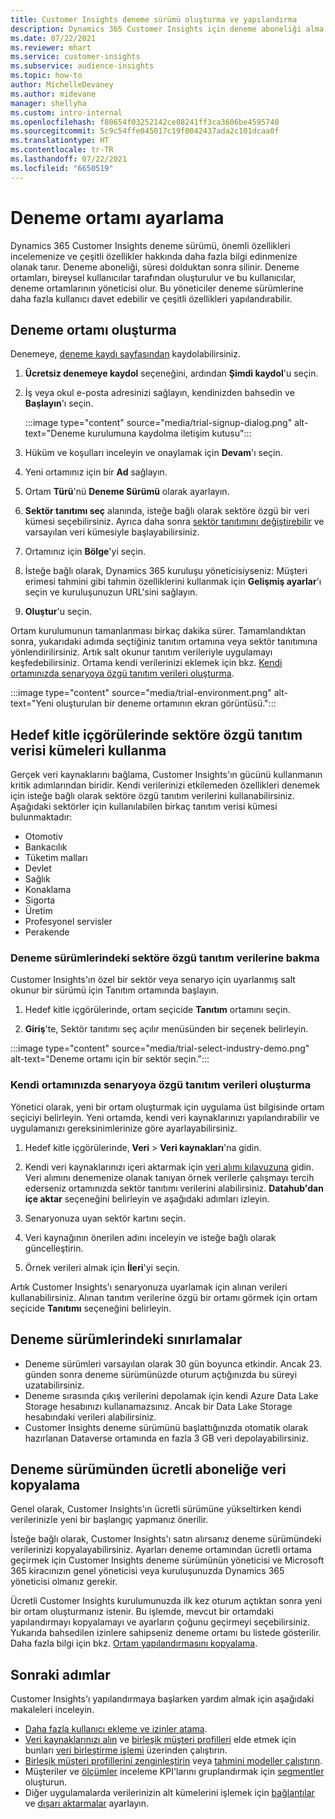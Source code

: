 ```yaml
---
title: Customer Insights deneme sürümü oluşturma ve yapılandırma
description: Dynamics 365 Customer Insights için deneme aboneliği alma ve bunu yapılandırma adımları.
ms.date: 07/22/2021
ms.reviewer: mhart
ms.service: customer-insights
ms.subservice: audience-insights
ms.topic: how-to
author: MichelleDevaney
ms.author: midevane
manager: shellyha
ms.custom: intro-internal
ms.openlocfilehash: f80654f03252142ce08241ff3ca3606be4595740
ms.sourcegitcommit: 5c9c54ffe045017c19f0042437ada2c101dcaa0f
ms.translationtype: HT
ms.contentlocale: tr-TR
ms.lasthandoff: 07/22/2021
ms.locfileid: "6650519"
---
```

# <a name="set-up-a-trial-environment"></a>Deneme ortamı ayarlama 

Dynamics 365 Customer Insights deneme sürümü, önemli özellikleri incelemenize ve çeşitli özellikler hakkında daha fazla bilgi edinmenize olanak tanır. Deneme aboneliği, süresi dolduktan sonra silinir. Deneme ortamları, bireysel kullanıcılar tarafından oluşturulur ve bu kullanıcılar, deneme ortamlarının yöneticisi olur. Bu yöneticiler deneme sürümlerine daha fazla kullanıcı davet edebilir ve çeşitli özellikleri yapılandırabilir.

## <a name="create-a-trial-environment"></a>Deneme ortamı oluşturma

Denemeye, [deneme kaydı sayfasından](https://dynamics.microsoft.com/get-started/free-trial/?appname=customerinsights) kaydolabilirsiniz. 

1. **Ücretsiz denemeye kaydol** seçeneğini, ardından **Şimdi kaydol**'u seçin.

1. İş veya okul e-posta adresinizi sağlayın, kendinizden bahsedin ve **Başlayın**'ı seçin.

   :::image type="content" source="media/trial-signup-dialog.png" alt-text="Deneme kurulumuna kaydolma iletişim kutusu":::

1. Hüküm ve koşulları inceleyin ve onaylamak için **Devam**'ı seçin.

1. Yeni ortamınız için bir **Ad** sağlayın. 

1. Ortam **Türü**'nü **Deneme Sürümü** olarak ayarlayın.

1. **Sektör tanıtımı seç** alanında, isteğe bağlı olarak sektöre özgü bir veri kümesi seçebilirsiniz. Ayrıca daha sonra [sektör tanıtımını değiştirebilir](#use-industry-specific-demo-data-sets-in-audience-insights) ve varsayılan veri kümesiyle başlayabilirsiniz.

1. Ortamınız için **Bölge**'yi seçin.

1. İsteğe bağlı olarak, Dynamics 365 kuruluşu yöneticisiyseniz: Müşteri erimesi tahmini gibi tahmin özelliklerini kullanmak için **Gelişmiş ayarlar**'ı seçin ve kuruluşunuzun URL'sini sağlayın. 

1. **Oluştur**'u seçin. 

Ortam kurulumunun tamanlanması birkaç dakika sürer. Tamamlandıktan sonra, yukarıdaki adımda seçtiğiniz tanıtım ortamına veya sektör tanıtımına yönlendirilirsiniz. Artık salt okunur tanıtım verileriyle uygulamayı keşfedebilirsiniz. Ortama kendi verilerinizi eklemek için bkz. [Kendi ortamınızda senaryoya özgü tanıtım verileri oluşturma](#create-scenario-specific-demo-data-in-your-own-environment).

:::image type="content" source="media/trial-environment.png" alt-text="Yeni oluşturulan bir deneme ortamının ekran görüntüsü.":::

## <a name="use-industry-specific-demo-data-sets-in-audience-insights"></a>Hedef kitle içgörülerinde sektöre özgü tanıtım verisi kümeleri kullanma

Gerçek veri kaynaklarını bağlama, Customer Insights'ın gücünü kullanmanın kritik adımlarından biridir. Kendi verilerinizi etkilemeden özellikleri denemek için isteğe bağlı olarak sektöre özgü tanıtım verilerini kullanabilirsiniz. Aşağıdaki sektörler için kullanılabilen birkaç tanıtım verisi kümesi bulunmaktadır: 

-   Otomotiv
-   Bankacılık
-   Tüketim malları
-   Devlet
-   Sağlık
-   Konaklama
-   Sigorta
-   Üretim
-   Profesyonel servisler
-   Perakende

### <a name="see-industry-specific-demo-data-in-trials"></a>Deneme sürümlerindeki sektöre özgü tanıtım verilerine bakma

Customer Insights'ın özel bir sektör veya senaryo için uyarlanmış salt okunur bir sürümü için Tanıtım ortamında başlayın. 
 
1.  Hedef kitle içgörülerinde, ortam seçicide **Tanıtım** ortamını seçin.

2.  **Giriş**'te, Sektör tanıtımı seç açılır menüsünden bir seçenek belirleyin.

:::image type="content" source="media/trial-select-industry-demo.png" alt-text="Deneme ortamı için bir sektör seçin.":::

### <a name="create-scenario-specific-demo-data-in-your-own-environment"></a>Kendi ortamınızda senaryoya özgü tanıtım verileri oluşturma

Yönetici olarak, yeni bir ortam oluşturmak için uygulama üst bilgisinde ortam seçiciyi belirleyin. Yeni ortamda, kendi veri kaynaklarınızı yapılandırabilir ve uygulamanızı gereksinimlerinize göre ayarlayabilirsiniz. 

1.  Hedef kitle içgörülerinde, **Veri** > **Veri kaynakları**'na gidin.

2.  Kendi veri kaynaklarınızı içeri aktarmak için [veri alımı kılavuzuna](data-sources.md) gidin.     
   Veri alımını denemenize olanak tanıyan örnek verilerle çalışmayı tercih ederseniz ortamınızda sektör tanıtımı verilerini alabilirsiniz. **Datahub'dan içe aktar** seçeneğini belirleyin ve aşağıdaki adımları izleyin.

3.  Senaryonuza uyan sektör kartını seçin. 

4.  Veri kaynağının önerilen adını inceleyin ve isteğe bağlı olarak güncelleştirin. 

5.  Örnek verileri almak için **İleri**'yi seçin. 

Artık Customer Insights'ı senaryonuza uyarlamak için alınan verileri kullanabilirsiniz. Alınan tanıtım verilerine özgü bir ortamı görmek için ortam seçicide **<Industry> Tanıtımı** seçeneğini belirleyin.

## <a name="limitations-in-trials"></a>Deneme sürümlerindeki sınırlamalar

- Deneme sürümleri varsayılan olarak 30 gün boyunca etkindir. Ancak 23. günden sonra deneme sürümünüzde oturum açtığınızda bu süreyi uzatabilirsiniz.
- Deneme sırasında çıkış verilerini depolamak için kendi Azure Data Lake Storage hesabınızı kullanamazsınız. Ancak bir Data Lake Storage hesabındaki verileri alabilirsiniz.
- Customer Insights deneme sürümünü başlattığınızda otomatik olarak hazırlanan Dataverse ortamında en fazla 3 GB veri depolayabilirsiniz.

## <a name="copy-data-from-a-trial-to-a-paid-subscription"></a>Deneme sürümünden ücretli aboneliğe veri kopyalama

Genel olarak, Customer Insights'ın ücretli sürümüne yükseltirken kendi verilerinizle yeni bir başlangıç yapmanız önerilir. 

İsteğe bağlı olarak, Customer Insights'ı satın alırsanız deneme sürümündeki verilerinizi kopyalayabilirsiniz. Ayarları deneme ortamından ücretli ortama geçirmek için Customer Insights deneme sürümünün yöneticisi ve Microsoft 365 kiracınızın genel yöneticisi veya kuruluşunuzda Dynamics 365 yöneticisi olmanız gerekir. 

Ücretli Customer Insights kurulumunuzda ilk kez oturum açtıktan sonra yeni bir ortam oluşturmanız istenir. Bu işlemde, mevcut bir ortamdaki yapılandırmayı kopyalamayı ve ayarların çoğunu geçirmeyi seçebilirsiniz. Yukarıda bahsedilen izinlere sahipseniz deneme ortamı bu listede gösterilir. Daha fazla bilgi için bkz. [Ortam yapılandırmasını kopyalama](manage-environments.md#copy-the-environment-configuration).

## <a name="next-steps"></a>Sonraki adımlar

Customer Insights'ı yapılandırmaya başlarken yardım almak için aşağıdaki makaleleri inceleyin. 

- [Daha fazla kullanıcı ekleme ve izinler atama](permissions.md).
- [Veri kaynaklarınızı alın](data-sources.md) ve [birleşik müşteri profilleri](customer-profiles.md) elde etmek için bunları [veri birleştirme işlemi](data-unification.md) üzerinden çalıştırın.
- [Birleşik müşteri profillerini zenginleştirin](enrichment-hub.md) veya [tahmini modeller çalıştırın](predictions-overview.md).
- Müşteriler ve [ölçümler](measures.md) inceleme KPI'larını gruplandırmak için [segmentler](segments.md) oluşturun.
- Diğer uygulamalarda verilerinizin alt kümelerini işlemek için [bağlantılar](connections.md) ve [dışarı aktarmalar](export-destinations.md) ayarlayın.